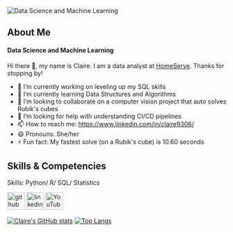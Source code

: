 ![Data Science and Machine Learning](https://media-exp1.licdn.com/dms/image/C5616AQG9sL6__u-bfg/profile-displaybackgroundimage-shrink_350_1400/0/1626739578018?e=1669248000&v=beta&t=Bly-_A2qER9L0slorimx4mHa-3RRDVyYUwi2AQSNpvQ)


## About Me 
#### Data Science and Machine Learning
Hi there 👋, my name is Claire. I am a data analyst at [HomeServe](https://www.homeserve.com/en-us/). Thanks for stopping by!

- 🔭 I’m currently working on leveling up my SQL skills 
- 🌱 I’m currently learning Data Structures and Algorithms 
- 👯 I’m looking to collaborate on a computer vision project that auto solves Rubik's cubes 
- 🤔 I’m looking for help with understanding CI/CD pipelines 
- 📫 How to reach me: https://www.linkedin.com/in/claire9306/ 
- 😄 Pronouns: She/her 
- ⚡ Fun fact: My fastest solve (on a Rubik's cube) is 10.60 seconds 

## Skills & Competencies
Skills: Python/ R/ SQL/ Statistics


[<img src='https://cdn.jsdelivr.net/npm/simple-icons@3.0.1/icons/github.svg' alt='github' height='40'>](https://github.com/https://github.com/ckraft-bot/ckraft-bot)  [<img src='https://cdn.jsdelivr.net/npm/simple-icons@3.0.1/icons/linkedin.svg' alt='linkedin' height='40'>](https://www.linkedin.com/in/https://www.linkedin.com/in/claire9306//)  [<img src='https://cdn.jsdelivr.net/npm/simple-icons@3.0.1/icons/youtube.svg' alt='YouTube' height='40'>](https://www.youtube.com/channel/https://www.youtube.com/channel/UCxZr1UPkwFrL3JjfxJDFTAg)  



[![Claire's GitHub stats](https://github-readme-stats.vercel.app/api?username=ckraft-bot)](https://github.com/anuraghazra/github-readme-stats)
[![Top Langs](https://github-readme-stats.vercel.app/api/top-langs/?username=ckraft-bot&layout=compact)](https://github.com/anuraghazra/github-readme-stats)





